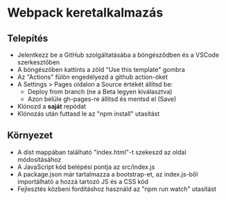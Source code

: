 # Webpack keretalkalmazás

## Telepítés

* Jelentkezz be a GitHub szolgáltatásába a böngésződben és a VSCode szerkesztőben
* A böngészőben kattints a zöld "Use this template" gombra
* Az "Actions" fülön engedélyezd a github action-öket
* A Settings > Pages oldalon a Source értékét állítsd be:
  * Deploy from branch (ne a Beta legyen kiválasztva)
  * Azon belüle gh-pages-re állítsd és mentsd el (Save)
* Klónozd a **saját** repódat
* Klónozás után futtasd le az "npm install" utasítást

## Környezet

* A dist mappában található "index.html"-t szekeszd az oldal módosításához
* A JavaScript kód belépési pontja az src/index.js
* A package.json már tartalmazza a bootstrap-et, az index.js-ből importálható a hozzá tartozó JS és a CSS kód
* Fejlesztés közbeni fordításhoz használd az "npm run watch" utasítást
